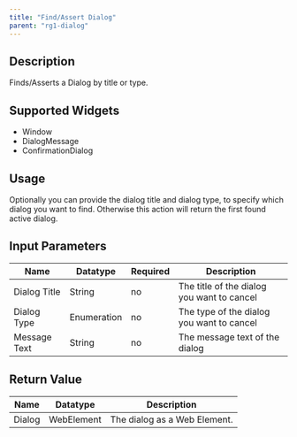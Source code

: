 ```yaml
---
title: "Find/Assert Dialog"
parent: "rg1-dialog"
---
```


## Description

Finds/Asserts a Dialog by title or type.

## Supported Widgets

 + Window
 + DialogMessage
 + ConfirmationDialog

## Usage

Optionally you can provide the dialog title and dialog type, to specify which dialog you want to find. Otherwise this action will return the first found active dialog.

## Input Parameters

Name | Datatype | Required | Description
--- | --- | --- | ---
Dialog Title | String | no | The title of the dialog you want to cancel
Dialog Type | Enumeration | no | The type of the dialog you want to cancel
Message Text | String | no | The message text of the dialog

## Return Value

Name | Datatype | Description
--- | --- | ---
Dialog | WebElement | The dialog as a Web Element.
